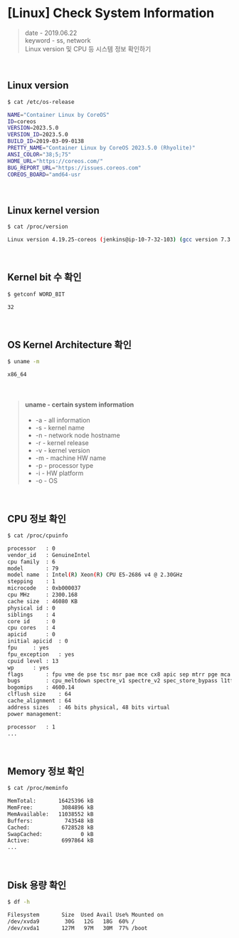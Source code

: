 # [Linux] Check System Information
> date - 2019.06.22  
> keyword - ss, network  
> Linux version 및 CPU 등 시스템 정보 확인하기


<br>

## Linux version
```sh
$ cat /etc/os-release

NAME="Container Linux by CoreOS"
ID=coreos
VERSION=2023.5.0
VERSION_ID=2023.5.0
BUILD_ID=2019-03-09-0138
PRETTY_NAME="Container Linux by CoreOS 2023.5.0 (Rhyolite)"
ANSI_COLOR="38;5;75"
HOME_URL="https://coreos.com/"
BUG_REPORT_URL="https://issues.coreos.com"
COREOS_BOARD="amd64-usr
```


<br>

## Linux kernel version
```sh
$ cat /proc/version

Linux version 4.19.25-coreos (jenkins@ip-10-7-32-103) (gcc version 7.3.0 (Gentoo Hardened 7.3.0-r3 p1.4)) #1 SMP Sat Mar 9 01:05:06 -00 2019
```


<br>

## Kernel bit 수 확인
```sh
$ getconf WORD_BIT

32
```


<br>

## OS Kernel Architecture 확인
```sh
$ uname -m

x86_64
```

<br>

> #### uname - certain system information
> * -a - all information
> * -s - kernel name
> * -n - network node hostname
> * -r - kernel release
> * -v - kernel version
> * -m - machine HW name
> * -p - processor type
> * -i - HW platform
> * -o - OS


<br>

## CPU 정보 확인
```sh
$ cat /proc/cpuinfo

processor	: 0
vendor_id	: GenuineIntel
cpu family	: 6
model		: 79
model name	: Intel(R) Xeon(R) CPU E5-2686 v4 @ 2.30GHz
stepping	: 1
microcode	: 0xb000037
cpu MHz		: 2300.168
cache size	: 46080 KB
physical id	: 0
siblings	: 4
core id		: 0
cpu cores	: 4
apicid		: 0
initial apicid	: 0
fpu		: yes
fpu_exception	: yes
cpuid level	: 13
wp		: yes
flags		: fpu vme de pse tsc msr pae mce cx8 apic sep mtrr pge mca cmov pat pse36 clflush mmx fxsr sse sse2 ht syscall nx pdpe1gb rdtscp lm constant_tsc rep_good nopl xtopology cpuid pni pclmulqdq ssse3 fma cx16 pcid sse4_1 sse4_2 x2apic movbe popcnt tsc_deadline_timer aes xsave avx f16c rdrand hypervisor lahf_lm abm cpuid_fault invpcid_single pti fsgsbase bmi1 avx2 smep bmi2 erms invpcid xsaveopt
bugs		: cpu_meltdown spectre_v1 spectre_v2 spec_store_bypass l1tf
bogomips	: 4600.14
clflush size	: 64
cache_alignment	: 64
address sizes	: 46 bits physical, 48 bits virtual
power management:

processor	: 1
...
```


<br>

## Memory 정보 확인
```sh
$ cat /proc/meminfo

MemTotal:       16425396 kB
MemFree:         3084896 kB
MemAvailable:   11038552 kB
Buffers:          743548 kB
Cached:          6728528 kB
SwapCached:            0 kB
Active:          6997864 kB
...
```


<br>

## Disk 용량 확인
```sh
$ df -h

Filesystem       Size  Used Avail Use% Mounted on
/dev/xvda9        30G   12G   18G  60% /
/dev/xvda1       127M   97M   30M  77% /boot
```





